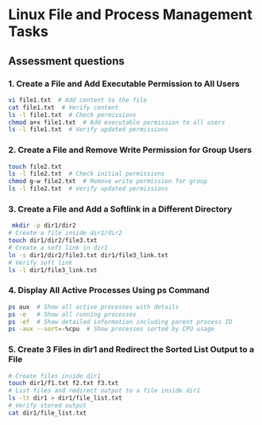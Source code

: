 # Linux File and Process Management Tasks

## Assessment questions

### **1. Create a File and Add Executable Permission to All Users**

```bash
vi file1.txt  # Add content to the file
cat file1.txt  # Verify content
ls -l file1.txt  # Check permissions
chmod a+x file1.txt  # Add executable permission to all users
ls -l file1.txt  # Verify updated permissions
```

### **2. Create a File and Remove Write Permission for Group Users**

```bash
touch file2.txt
ls -l file2.txt  # Check initial permissions
chmod g-w file2.txt  # Remove write permission for group
ls -l file2.txt  # Verify updated permissions
```

### **3. Create a File and Add a Softlink in a Different Directory**

```bash
 mkdir -p dir1/dir2
# Create a file inside dir1/dir2
touch dir1/dir2/file3.txt
# Create a soft link in dir1
ln -s dir1/dir2/file3.txt dir1/file3_link.txt
# Verify soft link
ls -l dir1/file3_link.txt
```

### **4. Display All Active Processes Using ps Command**

```bash
ps aux  # Show all active processes with details
ps -e   # Show all running processes
ps -ef  # Show detailed information including parent process ID
ps -aux --sort=-%cpu  # Show processes sorted by CPU usage
```

### **5. Create 3 Files in dir1 and Redirect the Sorted List Output to a File**

```bash
# Create files inside dir1
touch dir1/f1.txt f2.txt f3.txt
# List files and redirect output to a file inside dir1
ls -lt dir1 > dir1/file_list.txt
# Verify stored output
cat dir1/file_list.txt
```

